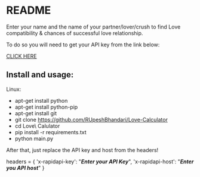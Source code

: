 # README

Enter your name and the name of your partner/lover/crush to find Love compatibility & chances of successful love relationship.

To do so you will need to get your API key from the link below:

[CLICK HERE](https://rapidapi.com/ajith/api/love-calculator/)

## Install and usage:
Linux:
  - apt-get install python
  - apt-get install python-pip
  - apt-get install git
  - git clone https://github.com/RUpeshBhandari/Love-Calculator
  - cd Love\ Calulator
  - pip install -r requirements.txt
  - python main.py


After that, just replace the API key and host from the headers!

headers = {
            'x-rapidapi-key': "***Enter your API Key***",
            'x-rapidapi-host': "***Enter you API host***"
            }
            
